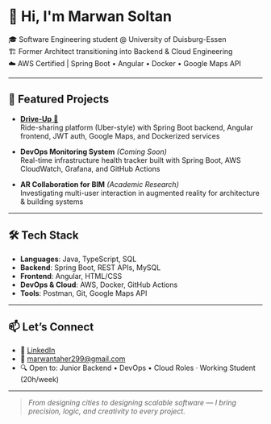 # 👋 Hi, I'm Marwan Soltan

🎓 Software Engineering student @ University of Duisburg-Essen  
🏗️ Former Architect transitioning into Backend & Cloud Engineering  
☁️ AWS Certified | Spring Boot • Angular • Docker • Google Maps API  

---

## 🚀 Featured Projects

- [**Drive-Up** 🚗](https://github.com/Marwan11500/drive-up)  
  Ride-sharing platform (Uber-style) with Spring Boot backend, Angular frontend, JWT auth, Google Maps, and Dockerized services

- **DevOps Monitoring System** *(Coming Soon)*  
  Real-time infrastructure health tracker built with Spring Boot, AWS CloudWatch, Grafana, and GitHub Actions

- **AR Collaboration for BIM** *(Academic Research)*  
  Investigating multi-user interaction in augmented reality for architecture & building systems

---

## 🛠️ Tech Stack

- **Languages**: Java, TypeScript, SQL
- **Backend**: Spring Boot, REST APIs, MySQL
- **Frontend**: Angular, HTML/CSS
- **DevOps & Cloud**: AWS, Docker, GitHub Actions
- **Tools**: Postman, Git, Google Maps API

---

## 📫 Let’s Connect

- 🔗 [LinkedIn](https://www.linkedin.com/in/marwan-soltan/)
- 📧 marwantaher299@gmail.com
- 🔍 Open to: Junior Backend • DevOps • Cloud Roles · Working Student (20h/week)

---

> *From designing cities to designing scalable software — I bring precision, logic, and creativity to every project.*
